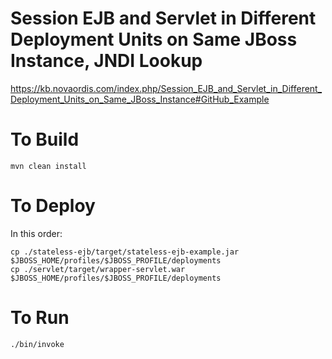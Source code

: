 # Session EJB and Servlet in Different Deployment Units on Same JBoss Instance, JNDI Lookup

https://kb.novaordis.com/index.php/Session_EJB_and_Servlet_in_Different_Deployment_Units_on_Same_JBoss_Instance#GitHub_Example
 
# To Build

````
mvn clean install
````

# To Deploy

In this order:

````
cp ./stateless-ejb/target/stateless-ejb-example.jar $JBOSS_HOME/profiles/$JBOSS_PROFILE/deployments
cp ./servlet/target/wrapper-servlet.war $JBOSS_HOME/profiles/$JBOSS_PROFILE/deployments

````

# To Run

````
./bin/invoke
````
 


